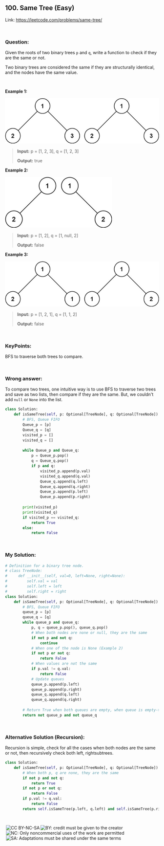 ## 100. Same Tree (Easy)

Link: https://leetcode.com/problems/same-tree/

<br>

### Question:
Given the roots of two binary trees `p` and `q`, write a function to check if they are the same or not.

Two binary trees are considered the same if they are structurally identical, and the nodes have the same value.

<br>

**Example 1:**

<img src="../images/100_1.jpg" alt="drawing" width="600"/>

> **Input:** p = [1, 2, 3], q = [1, 2, 3]
> 
> **Output:** true

**Example 2:**

<img src="../images/100_2.jpg" alt="drawing" width="350"/>

> **Input:** p = [1, 2], q = [1, null, 2]
> 
> **Output:** false

**Example 3:**

<img src="../images/100_3.jpg" alt="drawing" width="600"/>

> **Input:** p = [1, 2, 1], q = [1, 1, 2]
> 
> **Output:** false

<br>

### KeyPoints: 
BFS to traverse both trees to compare.

<br>

### Wrong answer:
To compare two trees, one intuitive way is to use BFS to traverse two trees and save as two lists, then compare if they are the same. But, we couldn't add `null` or `None` into the list.
```python
class Solution:
    def isSameTree(self, p: Optional[TreeNode], q: Optional[TreeNode]) -> bool:
        # BFS, Queue FIFO
        Queue_p = [p]
        Queue_q = [q]
        visited_p = []
        visited_q = []

        while Queue_p and Queue_q:
            p = Queue_p.pop()
            q = Queue_q.pop()
            if p and q:
                visited_p.append(p.val)
                visited_q.append(q.val)
                Queue_q.append(q.left)
                Queue_q.append(q.right)
                Queue_p.append(p.left)
                Queue_p.append(p.right)

        print(visited_p)
        print(visited_q)
        if visited_p == visited_q:
            return True
        else:
            return False
```

<br>

### My Solution:

```python
# Definition for a binary tree node.
# class TreeNode:
#     def __init__(self, val=0, left=None, right=None):
#         self.val = val
#         self.left = left
#         self.right = right
class Solution:
    def isSameTree(self, p: Optional[TreeNode], q: Optional[TreeNode]) -> bool:
        # BFS, Queue FIFO
        queue_p = [p]
        queue_q = [q]
        while queue_p and queue_q:
            p, q = queue_p.pop(), queue_q.pop()
            # When both nodes are none or null, they are the same
            if not p and not q:
                continue
            # When one of the node is None (Example 2)
            if not p or not q:
                return False
            # When values are not the same
            if p.val != q.val:
                return False
            # Update queues
            queue_p.append(p.left)
            queue_p.append(p.right)
            queue_q.append(q.left)
            queue_q.append(q.right)

        # Return True when both queues are empty, when queue is empty-> false
        return not queue_p and not queue_q
```

<br>

### Alternative Solution (Recursion):
Recursion is simple, check for all the cases when both nodes are the same or not, then recursively check both left, rightsubtrees.
```python
class Solution:
    def isSameTree(self, p: Optional[TreeNode], q: Optional[TreeNode]) -> bool:
        # When both p, q are none, they are the same
        if not p and not q:
            return True
        if not p or not q:
            return False
        if p.val != q.val:
            return False
        return self.isSameTree(p.left, q.left) and self.isSameTree(p.right, q.right)
```

<br>

<img style="height:22px!important;margin-left:3px;vertical-align:text-bottom;" src="https://mirrors.creativecommons.org/presskit/icons/cc.svg?ref=chooser-v1" alt="CC BY-NC-SA" title="CC BY-NC-SA"><img style="height:22px!important;margin-left:3px;vertical-align:text-bottom;" src="https://mirrors.creativecommons.org/presskit/icons/by.svg?ref=chooser-v1" alt="BY: credit must be given to the creator" title="BY: credit must be given to the creator"><img style="height:22px!important;margin-left:3px;vertical-align:text-bottom;" src="https://mirrors.creativecommons.org/presskit/icons/nc.svg?ref=chooser-v1" alt="NC: Only noncommercial uses of the work are permitted" title="NC: Only noncommercial uses of the work are permitted"><img style="height:22px!important;margin-left:3px;vertical-align:text-bottom;" src="https://mirrors.creativecommons.org/presskit/icons/sa.svg?ref=chooser-v1" alt="SA: Adaptations must be shared under the same terms" title="SA: Adaptations must be shared under the same terms">